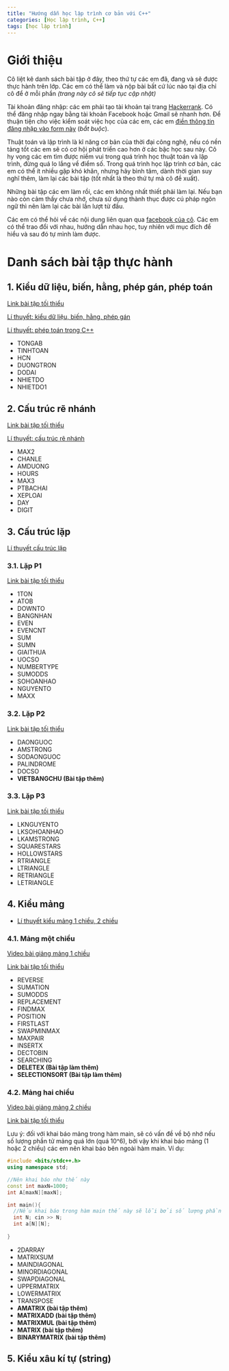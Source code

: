 ```yaml
---
title: "Hướng dẫn học lập trình cơ bản với C++"
categories: [Học lập trình, C++]
tags: [học lập trình]
---
```

# Giới thiệu

Cô liệt kê danh sách bài tập ở đây, theo thứ tự các em đã, đang và sẽ được thực hành trên lớp. Các em có thể làm và nộp bài bất cứ lúc nào tại địa chỉ cô để ở mỗi phần *(trang này cô sẽ tiếp tục cập nhật)*

Tài khoản đăng nhập: các em phải tạo tài khoản tại trang [Hackerrank](https://www.hackerrank.com). Có thể đăng nhập ngay bằng tài khoản Facebook hoặc Gmail sẽ nhanh hơn. Để thuận tiện cho việc kiểm soát việc học của các em, các em [điền thông tin đăng nhập vào form này](https://drive.google.com/open?id=1vZFQnoB2N8z_9tf54WIlX_30CI9bWdMWDvZiXWq3ylw) (*bắt buộc*).

Thuật toán và lập trình là kĩ năng cơ bản của thời đại công nghệ, nếu có nền tảng tốt các em sẽ có cơ hội phát triển cao hơn ở các bậc học sau này. Cô hy vọng các em tìm được niềm vui trong quá trình học thuật toán và lập trình, đừng quá lo lắng về điểm số. Trong quá trình học lập trình cơ bản, các em có thể ít nhiều gặp khó khăn, nhưng hãy bình tâm, dành thời gian suy nghĩ thêm, làm lại các bài tập (tốt nhất là theo thứ tự mà cô đề xuất).  

Những bài tập các em làm rồi, các em không nhất thiết phải làm lại. Nếu bạn nào còn cảm thấy chưa nhớ, chưa sử dụng thành thục được cú pháp ngôn ngữ thì nên làm lại các bài lần lượt từ đầu.

Các em có thể hỏi về các nội dung liên quan qua [facebook của cô](https://www.facebook.com/hoang.ha.3914). Các em có thể trao đổi với nhau, hướng dẫn nhau học, tuy nhiên với mục đích để hiểu và sau đó tự mình làm được.

# Danh sách bài tập thực hành

## 1. Kiểu dữ liệu, biến, hằng, phép gán, phép toán

[Link bài tập tối thiểu](https://www.hackerrank.com/co-ban-1)

[Lí thuyết: kiểu dữ liệu, biến, hằng, phép gán](http://thomasabc.xyz/posts/li-thuyet-cpp-co-ban/)

[Lí thuyết: phép toán trong C++](http://thomasabc.xyz/posts/toan-tu-cpp/)

* TONGAB
* TINHTOAN
* HCN
* DUONGTRON
* DODAI
* NHIETDO
* NHIETDO1

## 2. Cấu trúc rẽ nhánh

[Link bài tập tối thiểu](https://www.hackerrank.com/cau-truc-re-nhanh)

[Lí thuyết: cấu trúc rẽ nhánh](http://thomasabc.xyz/posts/cau-truc-re-nhanh/)

* MAX2
* CHANLE
* AMDUONG
* HOURS
* MAX3
* PTBACHAI
* XEPLOAI
* DAY
* DIGIT

## 3. Cấu trúc lặp

[Lí thuyết cấu trúc lặp](http://thomasabc.xyz/posts/cau-truc-lap/)

### 3.1. Lặp P1

[Link bài tập tối thiểu](https://www.hackerrank.com/cau-truc-lap-1)

* 1TON
* ATOB
* DOWNTO
* BANGNHAN
* EVEN
* EVENCNT
* SUM
* SUMN
* GIAITHUA
* UOCSO
* NUMBERTYPE
* SUMODDS
* SOHOANHAO
* NGUYENTO
* MAXX

### 3.2. Lặp P2

[Link bài tập tối thiểu](https://www.hackerrank.com/cau-truc-lap-2)

* DAONGUOC
* AMSTRONG
* SODAONGUOC
* PALINDROME
* DOCSO
* **VIETBANGCHU (Bài tập thêm)**

### 3.3. Lặp P3

[Link bài tập tối thiểu](https://www.hackerrank.com/cau-truc-lap-3)

* LKNGUYENTO
* LKSOHOANHAO
* LKAMSTRONG
* SQUARESTARS
* HOLLOWSTARS
* RTRIANGLE
* LTRIANGLE
* RETRIANGLE
* LETRIANGLE

## 4. Kiểu mảng

* [Lí thuyết kiểu mảng 1 chiều, 2 chiều](http://thomasabc.xyz/posts/kieu-mang/)


### 4.1. Mảng một chiều

[Video bài giảng mảng 1 chiều](https://youtu.be/5bazasTqi3E)

[Link bài tập tối thiểu](https://www.hackerrank.com/mang-mot-chieu)

* REVERSE
* SUMATION
* SUMODDS
* REPLACEMENT
* FINDMAX
* POSITION
* FIRSTLAST
* SWAPMINMAX
* MAXPAIR
* INSERTX
* DECTOBIN
* SEARCHING
* **DELETEX (Bài tập làm thêm)**
* **SELECTIONSORT (Bài tập làm thêm)**

### 4.2. Mảng hai chiều

[Video bài giảng mảng 2 chiều](https://youtu.be/BQqBoKbxAOE)

[Link bài tập tối thiểu](https://www.hackerrank.com/mang-hai-chieu)

Lưu ý: đối với khai báo mảng trong hàm main, sẽ có vấn đề về bộ nhớ nếu số lượng phần tử mảng quá lớn (quá 10^6), bởi vậy khi khai báo mảng (1 hoặc 2 chiều) các em nên khai báo bên ngoài hàm main. Ví dụ:
```cpp
#include <bits/stdc++.h>
using namespace std;

//Nên khai báo như thế này
const int maxN=1000;
int A[maxN][maxN];

int main(){
  //Nếu khai báo trong hàm main thế này sẽ lỗi bởi số lượng phần tử cho 1 mảng quá nhiều gây lỗi bộ nhớ
  int N; cin >> N;
  int a[N][N];
  
}
```

* 2DARRAY
* MATRIXSUM
* MAINDIAGONAL
* MINORDIAGONAL
* SWAPDIAGONAL
* UPPERMATRIX
* LOWERMATRIX
* TRANSPOSE
* **AMATRIX (bài tập thêm)**
* **MATRIXADD (bài tập thêm)**
* **MATRIXMUL (bài tập thêm)**
* **MATRIX (bài tập thêm)**
* **BINARYMATRIX (bài tập thêm)**

## 5. Kiểu xâu kí tự (string)
